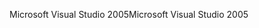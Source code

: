 <span data-ttu-id="0491f-101">Microsoft Visual Studio 2005</span><span class="sxs-lookup"><span data-stu-id="0491f-101">Microsoft Visual Studio 2005</span></span>
